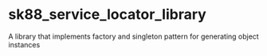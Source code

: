 # sk88_service_locator_library
A library that implements factory and singleton pattern for generating object instances
